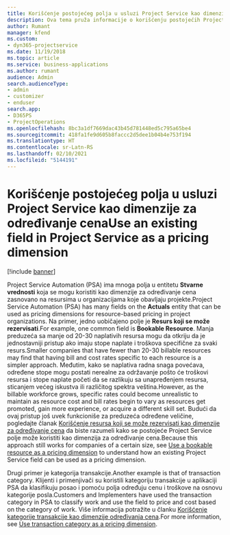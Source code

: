 ```yaml
---
title: Korišćenje postojećeg polja u usluzi Project Service kao dimenzije za određivanje cena
description: Ova tema pruža informacije o korišćenju postojećih Project Service polja kao dimenzija za određivanje cena.
author: Rumant
manager: kfend
ms.custom:
- dyn365-projectservice
ms.date: 11/19/2018
ms.topic: article
ms.service: business-applications
ms.author: rumant
audience: Admin
search.audienceType:
- admin
- customizer
- enduser
search.app:
- D365PS
- ProjectOperations
ms.openlocfilehash: 8bc3a1df7669dac43b45d781448ed5c795a65be4
ms.sourcegitcommit: 418fa1fe9d605b8faccc2d5dee1b04b4e753f194
ms.translationtype: HT
ms.contentlocale: sr-Latn-RS
ms.lasthandoff: 02/10/2021
ms.locfileid: "5144191"
---
```

# <a name="use-an-existing-field-in-project-service-as-a-pricing-dimension"></a><span data-ttu-id="0b9ed-103">Korišćenje postojećeg polja u usluzi Project Service kao dimenzije za određivanje cena</span><span class="sxs-lookup"><span data-stu-id="0b9ed-103">Use an existing field in Project Service as a pricing dimension</span></span>

[!include [banner](../includes/psa-now-project-operations.md)]

<span data-ttu-id="0b9ed-104">Project Service Automation (PSA) ima mnoga polja u entitetu **Stvarne vrednosti** koja se mogu koristiti kao dimenzije za određivanje cena zasnovano na resursima u organizacijama koje obavljaju projekte.</span><span class="sxs-lookup"><span data-stu-id="0b9ed-104">Project Service Automation (PSA) has many fields on the **Actuals** entity that can be used as pricing dimensions for resource-based pricing in project organizations.</span></span> <span data-ttu-id="0b9ed-105">Na primer, jedno uobičajeno polje je **Resurs koji se može rezervisati**.</span><span class="sxs-lookup"><span data-stu-id="0b9ed-105">For example, one common field is **Bookable Resource**.</span></span> <span data-ttu-id="0b9ed-106">Manja preduzeća sa manje od 20-30 naplativih resursa mogu da otkriju da je jednostavniji pristup ako imaju stope naplate i troškova specifične za svaki resurs.</span><span class="sxs-lookup"><span data-stu-id="0b9ed-106">Smaller companies that have fewer than 20-30 billable resources may find that having bill and cost rates specific to each resource is a simpler approach.</span></span> <span data-ttu-id="0b9ed-107">Međutim, kako se naplativa radna snaga povećava, određene stope mogu postati nerealne za održavanje pošto će troškovi resursa i stope naplate početi da se razlikuju sa unapređenjem resursa, sticanjem većeg iskustva ili različitog spektra veština.</span><span class="sxs-lookup"><span data-stu-id="0b9ed-107">However, as the billable workforce grows, specific rates could become unrealistic to maintain as resource cost and bill rates begin to vary as resources get promoted, gain more experience, or acquire a different skill set.</span></span> <span data-ttu-id="0b9ed-108">Budući da ovaj pristup još uvek funkcioniše za preduzeća određene veličine, pogledajte članak [Korišćenje resursa koji se može rezervisati kao dimenzije za određivanje cena](bookable-resource-pricing-dimension.md) da biste razumeli kako se postojeće Project Service polje može koristiti kao dimenzija za određivanje cena.</span><span class="sxs-lookup"><span data-stu-id="0b9ed-108">Because this approach still works for companies of a certain size, see [Use a bookable resource as a pricing dimension](bookable-resource-pricing-dimension.md) to understand how an existing Project Service field can be used as a pricing dimension.</span></span>

<span data-ttu-id="0b9ed-109">Drugi primer je kategorija transakcije.</span><span class="sxs-lookup"><span data-stu-id="0b9ed-109">Another example is that of transaction category.</span></span> <span data-ttu-id="0b9ed-110">Klijenti i primenjivači su koristili kategoriju transakcije u aplikaciji PSA da klasifikuju posao i pomoću polja određuju cenu i troškove na osnovu kategorije posla.</span><span class="sxs-lookup"><span data-stu-id="0b9ed-110">Customers and Implementers have used the transaction category in PSA to classify work and use the field to price and cost based on the category of work.</span></span> <span data-ttu-id="0b9ed-111">Više informacija potražite u članku [Korišćenje kategorije transakcije kao dimenzije određivanja cena](transaction-category-pricing-dimension.md).</span><span class="sxs-lookup"><span data-stu-id="0b9ed-111">For more information, see [Use transaction category as a pricing dimension](transaction-category-pricing-dimension.md).</span></span>

